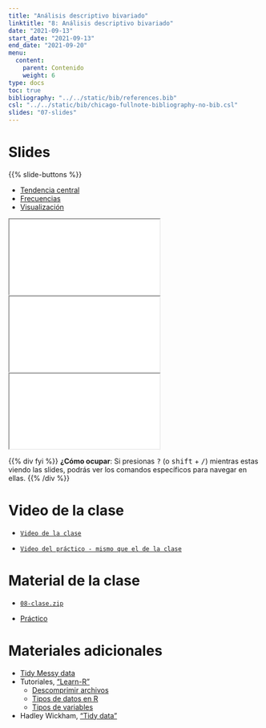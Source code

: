 ```yaml
---
title: "Análisis descriptivo bivariado"
linktitle: "8: Análisis descriptivo bivariado"
date: "2021-09-13"
start_date: "2021-09-13"
end_date: "2021-09-20"
menu:
  content:
    parent: Contenido
    weight: 6
type: docs
toc: true
bibliography: "../../static/bib/references.bib"
csl: "../../static/bib/chicago-fullnote-bibliography-no-bib.csl"
slides: "07-slides"
---
```


# Slides

{{% slide-buttons %}}

<ul class="nav nav-tabs" id="slide-tabs" role="tablist">
<li class="nav-item">
<a class="nav-link active" id="tendencia-central-tab" data-toggle="tab" href="#tendencia-central" role="tab" aria-controls="tendencia-central" aria-selected="true">Tendencia central</a>
</li>
<li class="nav-item">
<a class="nav-link" id="frecuencias-tab" data-toggle="tab" href="#frecuencias" role="tab" aria-controls="frecuencias" aria-selected="false">Frecuencias</a>
</li>
<li class="nav-item">
<a class="nav-link" id="visualización-tab" data-toggle="tab" href="#visualización" role="tab" aria-controls="visualización" aria-selected="false">Visualización</a>
</li>
</ul>

<div id="slide-tabs" class="tab-content">

<div id="tendencia-central" class="tab-pane fade show active" role="tabpanel" aria-labelledby="tendencia-central-tab">

<div class="embed-responsive embed-responsive-16by9">

<iframe class="embed-responsive-item" src="/slides/07-slides.html#1">
</iframe>

</div>

</div>

<div id="frecuencias" class="tab-pane fade" role="tabpanel" aria-labelledby="frecuencias-tab">

<div class="embed-responsive embed-responsive-16by9">

<iframe class="embed-responsive-item" src="/slides/07-slides.html#14">
</iframe>

</div>

</div>

<div id="visualización" class="tab-pane fade" role="tabpanel" aria-labelledby="visualización-tab">

<div class="embed-responsive embed-responsive-16by9">

<iframe class="embed-responsive-item" src="/slides/07-slides.html#29">
</iframe>

</div>

</div>

</div>

{{% div fyi %}}
**¿Cómo ocupar**: Si presionas <kbd>?</kbd> (o <kbd>shift</kbd> + <kbd>/</kbd>) mientras estas viendo las slides, podrás ver los comandos específicos para navegar en ellas.
{{% /div %}}

# Video de la clase

-   [<i class="fas fa-video"></i> `Video de la clase`](https://zoom.us/rec/share/02wHR4FqFLAKDLVW1M81nhb34IyFL0zcsz46f0QHO4_fo6s7UrZmuozfcz5ZCaV9.J33m_B7mBbvZ3JAy?startTime=1632771055000)

-   [<i class="fas fa-video"></i> `Video del práctico - mismo que el de la clase`](https://zoom.us/rec/share/02wHR4FqFLAKDLVW1M81nhb34IyFL0zcsz46f0QHO4_fo6s7UrZmuozfcz5ZCaV9.J33m_B7mBbvZ3JAy?startTime=1632771055000)

# Material de la clase

-   [<i class="fas fa-file-archive"></i> `08-clase.zip`](https://github.com/learn-R/08-class/raw/main/08-clase.zip)

-   [<i class="fas fa-laptop-code"></i> Práctico](/example/08-practico/)

# Materiales adicionales

-   [Tidy Messy data](https://tidyr.tidyverse.org/)
-   <i class="fab fa-youtube"></i> Tutoriales, [“Learn-R”](https://www.youtube.com/watch?v=UOoMzaWOQJA)
    -   [<i class="fas fa-file-o"></i> Descomprimir archivos](/resource/unzipping)
    -   [<i class="fas fa-file-o"></i> Tipos de datos en R](/resource/r-data-types-example)
    -   [<i class="fas fa-file-o"></i> Tipos de variables](/resource/r-data-types)
-   <i class="fas fa-book"></i> Hadley Wickham, [“Tidy data”](https://r4ds.had.co.nz/tidy-data.html)
